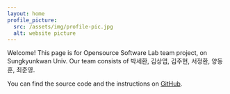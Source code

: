 ```yaml
---
layout: home
profile_picture:
  src: /assets/img/profile-pic.jpg
  alt: website picture
---
```


<p>
  Welcome! This page is for Opensource Software Lab team project, on Sungkyunkwan Univ. Our team consists of 박세환, 김상엽, 김주현, 서정환, 양동훈, 최준영.
</p>

<p>
  You can find the source code and the instructions on <a href="https://github.com/20-2-SKKU-OSS/2020-2-OSS-4/">GitHub</a>.
</p>
